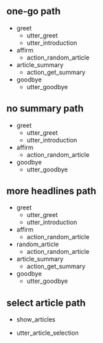 ## one-go path
* greet
  - utter_greet
  - utter_introduction
* affirm
  - action_random_article
* article_summary
  - action_get_summary
* goodbye
  - utter_goodbye

## no summary path
* greet
  - utter_greet
  - utter_introduction
* affirm
  - action_random_article
* goodbye
  - utter_goodbye

## more headlines path
* greet
  - utter_greet
  - utter_introduction
* affirm
  - action_random_article
* random_article
  - action_random_article
* article_summary
  - action_get_summary
* goodbye
  - utter_goodbye

## select article path
* show_articles
 - utter_article_selection